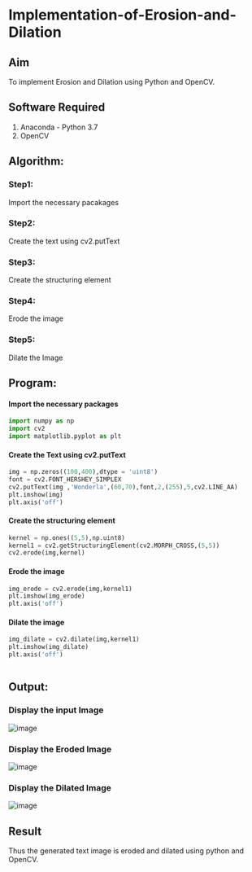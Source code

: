 # Implementation-of-Erosion-and-Dilation
## Aim
To implement Erosion and Dilation using Python and OpenCV.
## Software Required
1. Anaconda - Python 3.7
2. OpenCV
## Algorithm:
### Step1:<br>
Import the necessary pacakages

### Step2:<br>
Create the text using cv2.putText

### Step3:<br>
Create the structuring element

### Step4:<br>
Erode the image


### Step5: <br>
Dilate the Image

 
## Program:


#### Import the necessary packages
``` Python
import numpy as np
import cv2
import matplotlib.pyplot as plt
```
#### Create the Text using cv2.putText
``` Python
img = np.zeros((100,400),dtype = 'uint8')
font = cv2.FONT_HERSHEY_SIMPLEX
cv2.putText(img ,'Wonderla',(60,70),font,2,(255),5,cv2.LINE_AA)
plt.imshow(img)
plt.axis('off')
```
#### Create the structuring element
``` Python
kernel = np.ones((5,5),np.uint8)
kernel1 = cv2.getStructuringElement(cv2.MORPH_CROSS,(5,5))
cv2.erode(img,kernel)
```
#### Erode the image
``` Python
img_erode = cv2.erode(img,kernel1)
plt.imshow(img_erode)
plt.axis('off')

```
#### Dilate the image
``` Python
img_dilate = cv2.dilate(img,kernel1)
plt.imshow(img_dilate)
plt.axis('off')



```
## Output:

### Display the input Image
![image](https://github.com/shalini-venkatesan/erosion-dilation/assets/118720291/f5ef8f70-c1e0-4532-93a2-d3afd11adc73)

### Display the Eroded Image

![image](https://github.com/shalini-venkatesan/erosion-dilation/assets/118720291/4ac1d886-e976-4e1f-a469-be15f59b27fa)

### Display the Dilated Image

![image](https://github.com/shalini-venkatesan/erosion-dilation/assets/118720291/38ce0172-3ce3-4cf1-848a-fbbcaa101df3)

## Result
Thus the generated text image is eroded and dilated using python and OpenCV.
